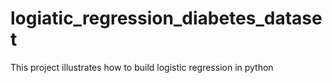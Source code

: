 # logiatic_regression_diabetes_dataset
This project illustrates how to build logistic regression in python
